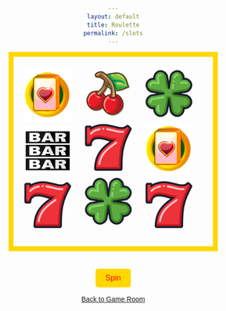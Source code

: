 ```yaml
---
layout: default
title: Roulette
permalink: /slots
---
```


<html lang="en">
<head>
  <meta charset="UTF-8">
  <meta name="viewport" content="width=device-width, initial-scale=1.0">
  <title>Slot Machine</title>
  <style>
    body {
      background-image: url('images/slotmachine.png');
      background-size: 60%;
      background-position: center center;
      background-attachment: fixed;
      margin: 0;
      font-family: 'Arial', sans-serif;
      color: #ffffff; /* Text color */
      text-align: center;
      padding: 50px; /* Add padding to the content */
    }
    .slot-machine {
      text-align: center;
      border: 10px solid gold; /* Golden border around the entire slot machine */
      padding: 20px; /* Add some padding */
      display: inline-block; /* Ensures the slot machine container fits its content */
      margin: auto; /* Center the slot machine horizontally */
    }
    .reel-container {
      margin-right: 20px; /* Add some space between reels */
      display: inline-block; /* Align reels horizontally */
      vertical-align: top; /* Align reels to the top */
    }
    .row-divider {
      width: 100%;
      height: 5px; /* Height of the row divider */
      background-color: gold; /* Color of the row divider */
      margin: 10px 0; /* Add some space above and below the row divider */
    }
    .reel {
      display: flex;
      flex-direction: column; /* Align symbols vertically */
      align-items: center; /* Center symbols horizontally */
      margin-bottom: 10px; /* Add some space between symbols */
    }
    .reel img {
      width: 100px; /* Adjust as needed */
      margin: 5px 0; /* Adjust as needed */
    }
    #spin-btn {
      background-color: gold;
      border: none;
      color: red;
      padding: 10px 20px;
      font-size: 16px;
      cursor: pointer;
      border-radius: 5px;
      margin-top: 20px; /* Add some space above the button */
    }

  </style>
</head>
<body>
  <div class="slot-machine">
    <div class="reel-container">
      <div class="reel">
        <img src="images/slotcard.png" alt="Card">
        <img src="images/slotbar.png" alt="Bar">
        <img src="images/slot7.png" alt="Seven">
      </div>
    </div>
    <div class="reel-container">
      <div class="reel">
        <img src="images/slotcherry.png" alt="Cherry">
        <img src="images/slot7.png" alt="Seven">
        <img src="images/slotclover.png" alt="Clover">
        <!-- Add more images here -->
      </div>
    </div>
    <div class="reel-container">
      <div class="reel">
        <img src="images/slotclover.png" alt="Clover">
        <img src="images/slotcard.png" alt="Card">
        <img src="images/slot7.png" alt="Seven">
        <!-- Add more images here -->
      </div>
    </div>
  </div>
  <br>
  <br>
  <button id="spin-btn">Spin</button>
  <script src="slots.js"></script>
</body>
</html>

<br>
<br>
<body>
<a href="https://miguelvilla1.github.io/Tri3CSP/casinoroom" class="button">Back to Game Room</a>
</body>
